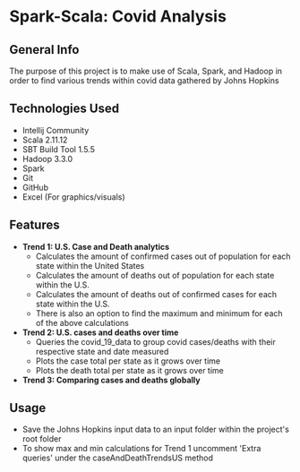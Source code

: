 # Spark-Scala: Covid Analysis
## General Info
The purpose of this project is to make use of Scala, Spark, and Hadoop in order to find various trends within covid data gathered by Johns Hopkins
## Technologies Used
* Intellij Community
* Scala 2.11.12
* SBT Build Tool 1.5.5
* Hadoop 3.3.0
* Spark
* Git
* GitHub
* Excel (For graphics/visuals)
## Features
* **Trend 1: U.S. Case and Death analytics**
  * Calculates the amount of confirmed cases out of population for each state within the United States
  * Calculates the amount of deaths out of population for each state within the U.S.
  * Calculates the amount of deaths out of confirmed cases for each state within the U.S.
  * There is also an option to find the maximum and minimum for each of the above calculations
* **Trend 2: U.S. cases and deaths over time**
  * Queries the covid_19_data to group covid cases/deaths with their respective state and date measured
  * Plots the case total per state as it grows over time
  * Plots the death total per state as it grows over time
* **Trend 3: Comparing cases and deaths globally**
## Usage
* Save the Johns Hopkins input data to an input folder within the project's root folder
* To show max and min calculations for Trend 1 uncomment 'Extra queries' under the caseAndDeathTrendsUS method
